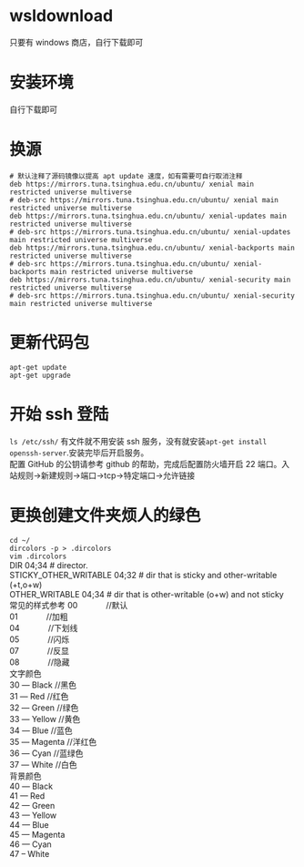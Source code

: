 # wsldownload

只要有 windows 商店，自行下载即可

# 安装环境

自行下载即可

# 换源

    # 默认注释了源码镜像以提高 apt update 速度，如有需要可自行取消注释
    deb https://mirrors.tuna.tsinghua.edu.cn/ubuntu/ xenial main restricted universe multiverse
    # deb-src https://mirrors.tuna.tsinghua.edu.cn/ubuntu/ xenial main restricted universe multiverse
    deb https://mirrors.tuna.tsinghua.edu.cn/ubuntu/ xenial-updates main restricted universe multiverse
    # deb-src https://mirrors.tuna.tsinghua.edu.cn/ubuntu/ xenial-updates main restricted universe multiverse
    deb https://mirrors.tuna.tsinghua.edu.cn/ubuntu/ xenial-backports main restricted universe multiverse
    # deb-src https://mirrors.tuna.tsinghua.edu.cn/ubuntu/ xenial-backports main restricted universe multiverse
    deb https://mirrors.tuna.tsinghua.edu.cn/ubuntu/ xenial-security main restricted universe multiverse
    # deb-src https://mirrors.tuna.tsinghua.edu.cn/ubuntu/ xenial-security main restricted universe multiverse

# 更新代码包

`apt-get update`  
`apt-get upgrade`

# 开始 ssh 登陆

`ls /etc/ssh/` 有文件就不用安装 ssh 服务，没有就安装`apt-get install openssh-server`.安装完毕后开启服务。  
配置 GitHub 的公钥请参考 github 的帮助，完成后配置防火墙开启 22 端口。入站规则->新建规则->端口->tcp->特定端口->允许链接

# 更换创建文件夹烦人的绿色

`cd ~/`  
`dircolors -p > .dircolors`  
`vim .dircolors`  
DIR 04;34 # director.  
STICKY_OTHER_WRITABLE 04;32 # dir that is sticky and other-writable (+t,o+w)  
OTHER_WRITABLE 04;34 # dir that is other-writable (o+w) and not sticky  
常见的样式参考
00 　　　 //默认  
01 　　 　//加粗  
04 　 　　//下划线  
05 　 　　//闪烁  
07 　 　　//反显  
08 　 　　//隐藏  
文字颜色  
30 — Black //黑色  
31 — Red //红色  
32 — Green //绿色  
33 — Yellow //黄色  
34 — Blue //蓝色  
35 — Magenta //洋红色  
36 — Cyan //蓝绿色  
37 — White //白色  
背景颜色  
40 — Black  
41 — Red  
42 — Green  
43 — Yellow  
44 — Blue  
45 — Magenta  
46 — Cyan  
47 – White
